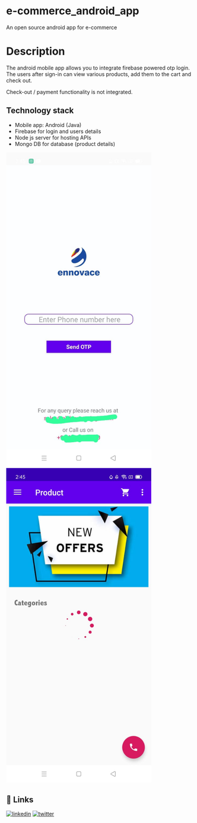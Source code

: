 # e-commerce_android_app
An open source android app for e-commerce 

# Description

The android mobile app allows you to integrate firebase powered otp login. The users after sign-in can view various products, add them to the cart and check out. 

Check-out / payment functionality is not integrated.


## Technology stack

- Mobile app: Android (Java)
- Firebase for login and users details
- Node js server for hosting APIs
- Mongo DB for database (product details)

<img width="391" alt="mobile_shots" src="https://github.com/genesisPunk/e-commerce_android_app/blob/main/screenshots/login.jpg?raw=true">
<img width="391" alt="mobile_shots" src="https://github.com/genesisPunk/e-commerce_android_app/blob/main/screenshots/main_screen.jpg?raw=true">


## 🔗 Links
[![linkedin](https://img.shields.io/badge/linkedin-0A66C2?style=for-the-badge&logo=linkedin&logoColor=white)](https://www.linkedin.com/in/sahilmlk/)
[![twitter](https://img.shields.io/badge/twitter-1DA1F2?style=for-the-badge&logo=twitter&logoColor=white)](https://twitter.com/Invincible_SM)


